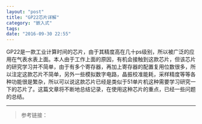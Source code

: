 ```yaml
---
layout: "post"
title: "GP22芯片详解"
category: "嵌入式"
tags:  
date: "2016-09-30 22:55"
---
```



GP22是一款工业计算时间的芯片，由于其精度高在几十ps级别，所以被广泛的应用在气表水表上面。本人由于工作上面的原因，有机会接触到这款芯片，但该芯片的研究学习并不简单，由于有多个寄存器，再加上寄存器的配置复用位数很多，所以注定这款芯片不简单，另外一些模拟数字电路，晶振校准能耗，采样精度等等各种功能很是繁杂，所以可以说这款芯片已经是类似于51单片机这种需要学习研究一下的芯片了。这篇文章将不断地总结记录，在使用这种芯片的重点，已经一些问题的总结。


<!-- more -->


***

> 参考链接：
> 

